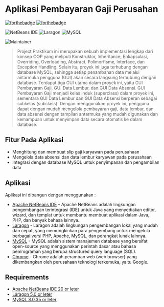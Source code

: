 # Aplikasi Pembayaran Gaji Perusahan

[![forthebadge](https://forthebadge.com/images/badges/made-with-java.svg)](https://forthebadge.com) [![forthebadge](https://forthebadge.com/images/badges/built-with-love.svg)](https://forthebadge.com)


![NetBeans IDE](https://img.shields.io/badge/NetBeansIDE-1B6AC6.svg?style=for-the-badge&logo=apache-netbeans-ide&logoColor=white) ![Laragon](https://img.shields.io/badge/Laragon-0E83CD?style=for-the-badge&logo=Laragon&logoColor=white) ![MySQL](https://img.shields.io/badge/MySQL-005C84?style=for-the-badge&logo=mysql&logoColor=white)

![Maintainer](https://img.shields.io/badge/maintainer-MohammadJoenathan-blue)
> Project Praktikum ini merupakan sebuah implementasi lengkap dari konsep OOP yang meliputi Konstruktor, Inheritance, Enkapsulasi, Overriding, Overloading, Abstract, Polimorfisme, Interface, dan Exception Handling. Selain itu, proyek ini juga terhubung dengan database MySQL, sehingga setiap penambahan data melalui antarmuka pengguna (GUI) akan secara langsung terhubung dengan database. Terdapat tiga GUI utama dalam proyek ini, yaitu GUI Pembayaran Gaji, GUI Data Lembur, dan GUI Data Absensi. GUI Pembayaran Gaji menjadi kelas induk (superclass) dalam proyek ini, sementara GUI Data Lembur dan GUI Data Absensi berperan sebagai subkelas (subclass). Dengan menggunakan proyek ini, pengguna dapat dengan mudah mengelola pembayaran gaji, data lembur, dan data absensi dengan tampilan antarmuka yang mudah digunakan dan kemampuan untuk menyimpan data secara otomatis ke dalam database.

## Fitur Pada Aplikasi

- Menghitung dan membuat slip gaji karyawan pada perusahaan
- Mengelola data absensi dan data lembur karyawan pada perusahaan
- Integrasi dengan database MySQL untuk penyimpanan dan pengambilan data

## Aplikasi

Aplikasi ini dibangun dengan menggunakan :

- [Apache NetBeans IDE](https://netbeans.apache.org/front/main/) - Apache NetBeans adalah lingkungan pengembangan terintegrasi (IDE) untuk Java yang menyediakan editor, wizard, dan templat untuk membantu membuat aplikasi dalam Java, PHP, dan banyak bahasa lainnya.
- [Laragon](https://laragon.org/index.html) - Laragon adalah lingkungan pengembangan lokal yang mudah dan cepat, yang memungkinkan para pengembang untuk mengelola berbagai versi PHP, Apache, MySQL, dan perangkat lunak lainnya. 
- [MySQL](https://www.mysql.com/) - MySQL adalah sistem manajemen database yang bersifat open-source yang menggunakan perintah dasar atau bahasa pemrograman yang berupa structured query language (SQL).
- [Chrome](https://www.google.com/intl/id/chrome/) - Chrome adalah peramban web (web browser) yang dikembangkan oleh perusahaan teknologi terkemuka, yaitu Google.

## Requirements

- [Apache NetBeans IDE 20 or leter](https://netbeans.apache.org/front/main/download/index.html)
- [Laragon 5.0 or leter](https://laragon.org/download/index.html)
- [MySQL 8.0.35 or leter](https://dev.mysql.com/downloads/installer/) 
